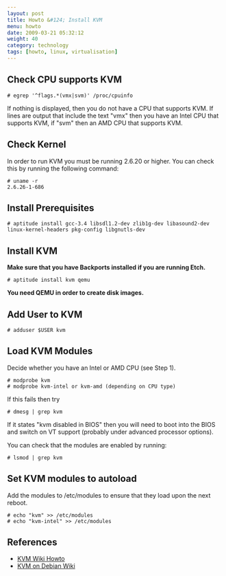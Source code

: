 ```yaml
---
layout: post
title: Howto &#124; Install KVM
menu: howto
date: 2009-03-21 05:32:12
weight: 40
category: technology
tags: [howto, linux, virtualisation]
---
```


## Check CPU supports KVM

    # egrep '^flags.*(vmx|svm)' /proc/cpuinfo 

If nothing is displayed, then you do not have a CPU that supports KVM. If lines are output that include the text "vmx" then you have an Intel CPU that supports KVM, if "svm" then an AMD CPU that supports KVM.

<!--more-->

## Check Kernel

In order to run KVM you must be running 2.6.20 or higher. You can check this by running the following command:

    # uname -r
    2.6.26-1-686

## Install Prerequisites

    # aptitude install gcc-3.4 libsdl1.2-dev zlib1g-dev libasound2-dev linux-kernel-headers pkg-config libgnutls-dev

## Install KVM

**Make sure that you have Backports installed if you are running Etch.**

    # aptitude install kvm qemu

**You need QEMU in order to create disk images.**

## Add User to KVM

    # adduser $USER kvm

## Load KVM Modules

Decide whether you have an Intel or AMD CPU (see Step 1).

    # modprobe kvm
    # modprobe kvm-intel or kvm-amd (depending on CPU type)

If this fails then try

    # dmesg | grep kvm

If it states "kvm disabled in BIOS" then you will need to boot into the BIOS and switch on VT support (probably under advanced processor options).

You can check that the modules are enabled by running:

    # lsmod | grep kvm

## Set KVM modules to autoload

Add the modules to /etc/modules to ensure that they load upon the next reboot.

    # echo "kvm" >> /etc/modules
    # echo "kvm-intel" >> /etc/modules

## References

   * [KVM Wiki Howto](http://kvm.qumranet.com/kvmwiki/HOWTO)
   * [KVM on Debian Wiki](http://wiki.debian.org/KVM)
